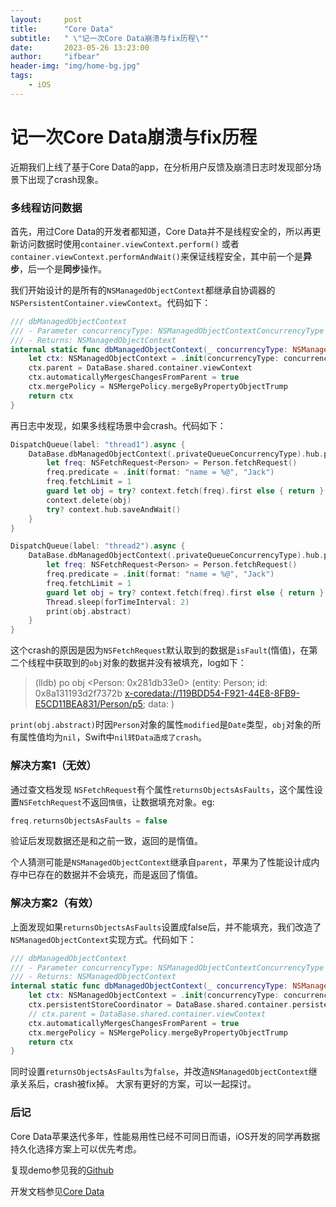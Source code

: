 ```yaml
---
layout:     post
title:      "Core Data"
subtitle:   " \"记一次Core Data崩溃与fix历程\""
date:       2023-05-26 13:23:00
author:     "ifbear"
header-img: "img/home-bg.jpg"
tags:
    - iOS
---
```



# 记一次Core Data崩溃与fix历程

近期我们上线了基于Core Data的app，在分析用户反馈及崩溃日志时发现部分场景下出现了crash现象。

### 多线程访问数据

首先，用过Core Data的开发者都知道，Core Data并不是线程安全的，所以再更新访问数据时使用`container.viewContext.perform()` 或者 `container.viewContext.performAndWait()`来保证线程安全，其中前一个是**异步**，后一个是**同步**操作。

我们开始设计的是所有的`NSManagedObjectContext`都继承自协调器的`NSPersistentContainer.viewContext`。代码如下：

```Swift
/// dbManagedObjectContext
/// - Parameter concurrencyType: NSManagedObjectContextConcurrencyType
/// - Returns: NSManagedObjectContext
internal static func dbManagedObjectContext(_ concurrencyType: NSManagedObjectContextConcurrencyType) -> NSManagedObjectContext {
	let ctx: NSManagedObjectContext = .init(concurrencyType: concurrencyType)
	ctx.parent = DataBase.shared.container.viewContext
	ctx.automaticallyMergesChangesFromParent = true
	ctx.mergePolicy = NSMergePolicy.mergeByPropertyObjectTrump
	return ctx
}
```
再日志中发现，如果多线程场景中会crash。代码如下：
```Swift
DispatchQueue(label: "thread1").async {
	DataBase.dbManagedObjectContext(.privateQueueConcurrencyType).hub.performAndWait { context in
		let freq: NSFetchRequest<Person> = Person.fetchRequest()
		freq.predicate = .init(format: "name = %@", "Jack")
		freq.fetchLimit = 1
		guard let obj = try? context.fetch(freq).first else { return }
		context.delete(obj)
		try? context.hub.saveAndWait()
	}
}

DispatchQueue(label: "thread2").async {
	DataBase.dbManagedObjectContext(.privateQueueConcurrencyType).hub.performAndWait { context in
		let freq: NSFetchRequest<Person> = Person.fetchRequest()
		freq.predicate = .init(format: "name = %@", "Jack")
		freq.fetchLimit = 1
		guard let obj = try? context.fetch(freq).first else { return }
		Thread.sleep(forTimeInterval: 2)
		print(obj.abstract)
	}
}
```
这个crash的原因是因为`NSFetchRequest`默认取到的数据是`isFault`(惰值)，在第二个线程中获取到的`obj`对象的数据并没有被填充，log如下：
> (lldb) po obj
<Person: 0x281db33e0> (entity: Person; id: 0x8a131193d2f7372b <x-coredata://119BDD54-F921-44E8-8FB9-E5CD11BEA831/Person/p5>; data: <fault>)

`print(obj.abstract)`时因`Person`对象的属性`modified`是`Date`类型，`obj`对象的所有属性值均为`nil`，Swift中`nil转Data造成了crash`。

### 解决方案1（无效）

通过查文档发现 `NSFetchRequest`有个属性`returnsObjectsAsFaults`，这个属性设置`NSFetchRequest`不返回`惰值`，让数据填充对象。eg:
```Swift
freq.returnsObjectsAsFaults = false
```
验证后发现数据还是和之前一致，返回的是惰值。

个人猜测可能是`NSManagedObjectContext`继承自`parent`，苹果为了性能设计成内存中已存在的数据并不会填充，而是返回了惰值。

### 解决方案2（有效）

上面发现如果`returnsObjectsAsFaults`设置成false后，并不能填充，我们改造了`NSManagedObjectContext`实现方式。代码如下：

```Swift
/// dbManagedObjectContext
/// - Parameter concurrencyType: NSManagedObjectContextConcurrencyType
/// - Returns: NSManagedObjectContext
internal static func dbManagedObjectContext(_ concurrencyType: NSManagedObjectContextConcurrencyType) -> NSManagedObjectContext {
	let ctx: NSManagedObjectContext = .init(concurrencyType: concurrencyType)
	ctx.persistentStoreCoordinator = DataBase.shared.container.persistentStoreCoordinator
	// ctx.parent = DataBase.shared.container.viewContext
	ctx.automaticallyMergesChangesFromParent = true
	ctx.mergePolicy = NSMergePolicy.mergeByPropertyObjectTrump
	return ctx
}
```
同时设置`returnsObjectsAsFaults`为`false`，并改造`NSManagedObjectContext`继承关系后，crash被fix掉。
大家有更好的方案，可以一起探讨。

### 后记
Core Data苹果迭代多年，性能易用性已经不可同日而语，iOS开发的同学再数据持久化选择方案上可以优先考虑。

复现demo参见我的[Github](https://github.com/ifbear/coredatademofixcrash.git)

开发文档参见[Core Data](https://developer.apple.com/documentation/coredata)

